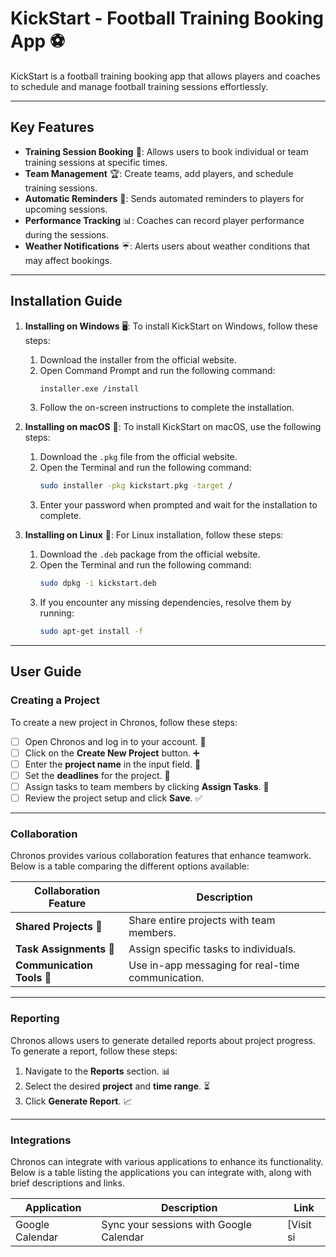 # KickStart - Football Training Booking App ⚽
KickStart is a football training booking app that allows players and coaches to schedule and manage football training sessions effortlessly.

---

## Key Features
- **Training Session Booking** 📅: Allows users to book individual or team training sessions at specific times.
- **Team Management** 🏆: Create teams, add players, and schedule training sessions.
- **Automatic Reminders** 🔔: Sends automated reminders to players for upcoming sessions.
- **Performance Tracking** 📊: Coaches can record player performance during the sessions.
- **Weather Notifications** ☔: Alerts users about weather conditions that may affect bookings.

---

## Installation Guide

1. **Installing on Windows** 🖥️:
    To install KickStart on Windows, follow these steps:
    1. Download the installer from the official website.
    2. Open Command Prompt and run the following command:
        ```bash
        installer.exe /install
        ```
    3. Follow the on-screen instructions to complete the installation.

2. **Installing on macOS** 🍏:
    To install KickStart on macOS, use the following steps:
    1. Download the `.pkg` file from the official website.
    2. Open the Terminal and run the following command:
        ```bash
        sudo installer -pkg kickstart.pkg -target /
        ```
    3. Enter your password when prompted and wait for the installation to complete.

3. **Installing on Linux** 🐧:
    For Linux installation, follow these steps:
    1. Download the `.deb` package from the official website.
    2. Open the Terminal and run the following command:
        ```bash
        sudo dpkg -i kickstart.deb
        ```
    3. If you encounter any missing dependencies, resolve them by running:
        ```bash
        sudo apt-get install -f
        ```

---

## User Guide

### Creating a Project
To create a new project in Chronos, follow these steps:

- [ ] Open Chronos and log in to your account. 🔑
- [ ] Click on the **Create New Project** button. ➕
- [ ] Enter the **project name** in the input field. 📝
- [ ] Set the **deadlines** for the project. 📆
- [ ] Assign tasks to team members by clicking **Assign Tasks**. 👫
- [ ] Review the project setup and click **Save**. ✅

---

### Collaboration
Chronos provides various collaboration features that enhance teamwork. Below is a table comparing the different options available:

| Collaboration Feature   | Description                                      |
|-------------------------|--------------------------------------------------|
| **Shared Projects** 📂   | Share entire projects with team members.         |
| **Task Assignments** 👥  | Assign specific tasks to individuals.            |
| **Communication Tools** 💬 | Use in-app messaging for real-time communication.|

---

### Reporting
Chronos allows users to generate detailed reports about project progress. To generate a report, follow these steps:

1. Navigate to the **Reports** section. 📊
2. Select the desired **project** and **time range**. ⏳
3. Click **Generate Report**. 📈

---

### Integrations
Chronos can integrate with various applications to enhance its functionality. Below is a table listing the applications you can integrate with, along with brief descriptions and links.

| Application        | Description                                   | Link                              |
|--------------------|-----------------------------------------------|-----------------------------------|
| Google Calendar    | Sync your sessions with Google Calendar       | [Visit si



